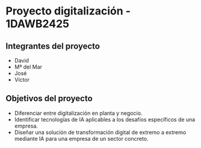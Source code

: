 # Proyecto digitalización - 1DAWB2425

## Integrantes del proyecto
- David
- Mª del Mar
- José
- Víctor

## Objetivos del proyecto
- Diferenciar entre digitalización en planta y negocio.
- Identificar tecnologías de IA aplicables a los desafíos específicos de una empresa.
- Diseñar una solución de transformación digital de extremo a extremo mediante IA para una empresa de un sector concreto.
